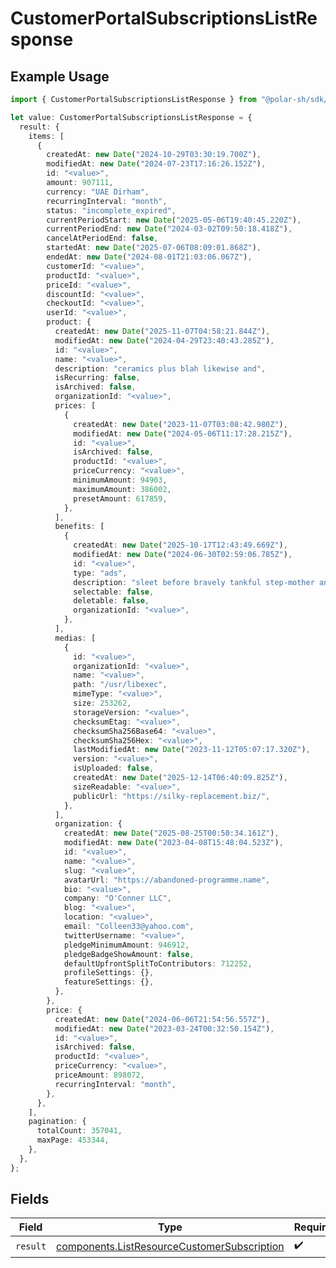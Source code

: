 # CustomerPortalSubscriptionsListResponse

## Example Usage

```typescript
import { CustomerPortalSubscriptionsListResponse } from "@polar-sh/sdk/models/operations";

let value: CustomerPortalSubscriptionsListResponse = {
  result: {
    items: [
      {
        createdAt: new Date("2024-10-29T03:30:19.700Z"),
        modifiedAt: new Date("2024-07-23T17:16:26.152Z"),
        id: "<value>",
        amount: 907111,
        currency: "UAE Dirham",
        recurringInterval: "month",
        status: "incomplete_expired",
        currentPeriodStart: new Date("2025-05-06T19:40:45.220Z"),
        currentPeriodEnd: new Date("2024-03-02T09:50:18.418Z"),
        cancelAtPeriodEnd: false,
        startedAt: new Date("2025-07-06T08:09:01.868Z"),
        endedAt: new Date("2024-08-01T21:03:06.067Z"),
        customerId: "<value>",
        productId: "<value>",
        priceId: "<value>",
        discountId: "<value>",
        checkoutId: "<value>",
        userId: "<value>",
        product: {
          createdAt: new Date("2025-11-07T04:58:21.844Z"),
          modifiedAt: new Date("2024-04-29T23:40:43.285Z"),
          id: "<value>",
          name: "<value>",
          description: "ceramics plus blah likewise and",
          isRecurring: false,
          isArchived: false,
          organizationId: "<value>",
          prices: [
            {
              createdAt: new Date("2023-11-07T03:08:42.980Z"),
              modifiedAt: new Date("2024-05-06T11:17:28.215Z"),
              id: "<value>",
              isArchived: false,
              productId: "<value>",
              priceCurrency: "<value>",
              minimumAmount: 94903,
              maximumAmount: 386002,
              presetAmount: 617859,
            },
          ],
          benefits: [
            {
              createdAt: new Date("2025-10-17T12:43:49.669Z"),
              modifiedAt: new Date("2024-06-30T02:59:06.785Z"),
              id: "<value>",
              type: "ads",
              description: "sleet before bravely tankful step-mother anti",
              selectable: false,
              deletable: false,
              organizationId: "<value>",
            },
          ],
          medias: [
            {
              id: "<value>",
              organizationId: "<value>",
              name: "<value>",
              path: "/usr/libexec",
              mimeType: "<value>",
              size: 253262,
              storageVersion: "<value>",
              checksumEtag: "<value>",
              checksumSha256Base64: "<value>",
              checksumSha256Hex: "<value>",
              lastModifiedAt: new Date("2023-11-12T05:07:17.320Z"),
              version: "<value>",
              isUploaded: false,
              createdAt: new Date("2025-12-14T06:40:09.825Z"),
              sizeReadable: "<value>",
              publicUrl: "https://silky-replacement.biz/",
            },
          ],
          organization: {
            createdAt: new Date("2025-08-25T00:50:34.161Z"),
            modifiedAt: new Date("2023-04-08T15:48:04.523Z"),
            id: "<value>",
            name: "<value>",
            slug: "<value>",
            avatarUrl: "https://abandoned-programme.name",
            bio: "<value>",
            company: "O'Conner LLC",
            blog: "<value>",
            location: "<value>",
            email: "Colleen33@yahoo.com",
            twitterUsername: "<value>",
            pledgeMinimumAmount: 946912,
            pledgeBadgeShowAmount: false,
            defaultUpfrontSplitToContributors: 712252,
            profileSettings: {},
            featureSettings: {},
          },
        },
        price: {
          createdAt: new Date("2024-06-06T21:54:56.557Z"),
          modifiedAt: new Date("2023-03-24T00:32:50.154Z"),
          id: "<value>",
          isArchived: false,
          productId: "<value>",
          priceCurrency: "<value>",
          priceAmount: 898072,
          recurringInterval: "month",
        },
      },
    ],
    pagination: {
      totalCount: 357041,
      maxPage: 453344,
    },
  },
};
```

## Fields

| Field                                                                                                      | Type                                                                                                       | Required                                                                                                   | Description                                                                                                |
| ---------------------------------------------------------------------------------------------------------- | ---------------------------------------------------------------------------------------------------------- | ---------------------------------------------------------------------------------------------------------- | ---------------------------------------------------------------------------------------------------------- |
| `result`                                                                                                   | [components.ListResourceCustomerSubscription](../../models/components/listresourcecustomersubscription.md) | :heavy_check_mark:                                                                                         | N/A                                                                                                        |